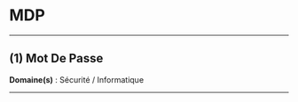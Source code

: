 # MDP

---------------------------------------

## (1) Mot De Passe

**Domaine(s)** : Sécurité / Informatique

----------------------------------------